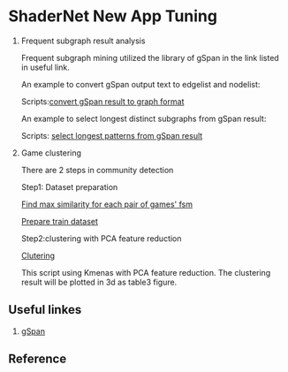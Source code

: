 # ShaderNet New App Tuning
<!-- TABLE OF CONTENTS -->

<!-- ABOUT THE PROJECT -->


<!-- Graph creation -->


<!-- Scripts Explanation -->


1. Frequent subgraph result analysis 

    Frequent subgraph mining utilized the library of gSpan in the link listed in useful link. 

    An example to convert gSpan output text to edgelist and nodelist: 
    
    Scripts:[convert gSpan result to graph format](fsm_file_to_edgelist_hash.py)

    An example to select longest distinct subgraphs from gSpan result: 
    
    Scripts: [select longest patterns from gSpan result ](select_distinct_subgraph_labelgame.py)


2. Game clustering 
	
    There are 2 steps in community detection

    Step1: Dataset preparation 
    
	[Find max similarity for each pair of games' fsm](graph_similarity_measure.py)
   
  	[Prepare train dataset](prepare_dataset_clustering.py)


    Step2:clustering with PCA feature reduction
    
	[Clutering](Kmeans_3dplot.py)
	
	This script using Kmenas with PCA feature reduction. The clustering result will be plotted in 3d as table3 figure.  



<!-- Useful linkes -->
## Useful linkes
1. [gSpan](https://github.com/betterenvi/gSpan)




<!-- Reference -->
## Reference

